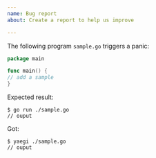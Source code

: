 ```yaml
---
name: Bug report
about: Create a report to help us improve

---
```


The following program `sample.go` triggers a panic:

```go
package main

func main() {
// add a sample
}
```

Expected result:
```console
$ go run ./sample.go
// ouput
```

Got:
```console
$ yaegi ./sample.go
// ouput
```
